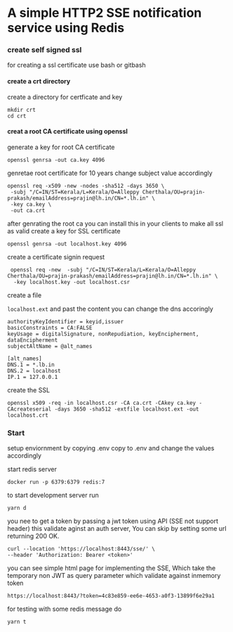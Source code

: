 # A simple HTTP2 SSE notification service using Redis

### create self signed ssl


for creating a ssl certificate use bash or gitbash


#### create a crt directory

create a directory for certficate and key
```
mkdir crt
cd crt
```

#### creat a root CA certificate using openssl


generate a key for root CA certificate

```
openssl genrsa -out ca.key 4096
```

genretae root certificate for 10 years change subject value accordingly

```
openssl req -x509 -new -nodes -sha512 -days 3650 \
 -subj "/C=IN/ST=Kerala/L=Kerala/O=Alleppy Cherthala/OU=prajin-prakash/emailAddress=prajin@lh.in/CN=*.lh.in" \
 -key ca.key \
 -out ca.crt
```

after genrating the root ca you can install this in your clients to make all ssl as valid
create a key for SSL certificate

```
openssl genrsa -out localhost.key 4096
```

create a certificate signin request

```
 openssl req -new  -subj "/C=IN/ST=Kerala/L=Kerala/O=Alleppy Cherthala/OU=prajin-prakash/emailAddress=prajin@lh.in/CN=*.lh.in" \
  -key localhost.key -out localhost.csr
```


create a file 

`localhost.ext` and past the content you can change the dns accoringly 

```
authorityKeyIdentifier = keyid,issuer
basicConstraints = CA:FALSE
keyUsage = digitalSignature, nonRepudiation, keyEncipherment, dataEncipherment
subjectAltName = @alt_names

[alt_names]
DNS.1 = *.lb.in
DNS.2 = localhost
IP.1 = 127.0.0.1

```
create the SSL 
```
openssl x509 -req -in localhost.csr -CA ca.crt -CAkey ca.key -CAcreateserial -days 3650 -sha512 -extfile localhost.ext -out localhost.crt
```

### Start


setup enviornment by copying .env copy to .env and change the values accordingly

start redis server


```
docker run -p 6379:6379 redis:7

```


to start development server run

```
yarn d
```
you nee to get a token by passing a jwt token using API
(SSE not support header) this validate aginst an auth server, You can skip by setting some url returning 200 OK.

```
curl --location 'https://localhost:8443/sse/' \
--header 'Authorization: Bearer <token>'

```


you can see simple html page for implementing the SSE, Which take the temporary non JWT as query parameter
which validate against inmemory token

```
https://localhost:8443/?token=4c83e859-ee6e-4653-a0f3-13899f6e29a1
```



for testing with some redis message do 

```
yarn t
```